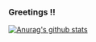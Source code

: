 ### Greetings !!
[![Anurag's github stats](https://github-readme-stats.vercel.app/api?username=COLVERTYETY&theme=react)](https://github.com/anuraghazra/github-readme-stats)
<!--
**COLVERTYETY/COLVERTYETY** is a ✨ _special_ ✨ repository because its `README.md` (this file) appears on your GitHub profile.

Here are some ideas to get you started:

- 🔭 I’m currently working on ...
- 🌱 I’m currently learning ...
- 👯 I’m looking to collaborate on ...
- 🤔 I’m looking for help with ...
- 💬 Ask me about ...
- 📫 How to reach me: ...
- 😄 Pronouns: ...
- ⚡ Fun fact: ...
-->
